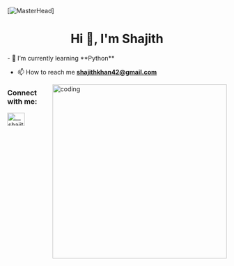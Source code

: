 [![MasterHead](https://i.pinimg.com/originals/87/f3/f1/87f3f1425b217691da645e97dbb50d55.gif)]
<h1 align="center">Hi 👋, I'm Shajith</h1>
- 🌱 I’m currently learning **Python**


- 📫 How to reach me **shajithkhan42@gmail.com**
<img align="right" alt="coding" width="400" src="https://giphy.com/gifs/dommespace-domme-space-programador-qgQUggAC3Pfv687qPC.gif">
<h3 align="left">Connect with me:</h3>
<p align="left">
<a href="https://instagram.com/__shajith" target="blank"><img align="center" src="https://raw.githubusercontent.com/rahuldkjain/github-profile-readme-generator/master/src/images/icons/Social/instagram.svg" alt="__shajith" height="30" width="40" /></a>
</p>
